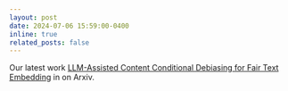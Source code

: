 ```yaml
---
layout: post
date: 2024-07-06 15:59:00-0400
inline: true
related_posts: false
---
```


Our latest work [LLM-Assisted Content Conditional Debiasing for Fair Text Embedding](https://arxiv.org/pdf/2402.14208) in on Arxiv.
